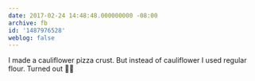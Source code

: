 ```yaml
---
date: 2017-02-24 14:48:48.000000000 -08:00
archive: fb
id: '1487976528'
weblog: false
---
```


I made a cauliflower pizza crust. But instead of cauliflower I used regular flour. Turned out 👌🏿
